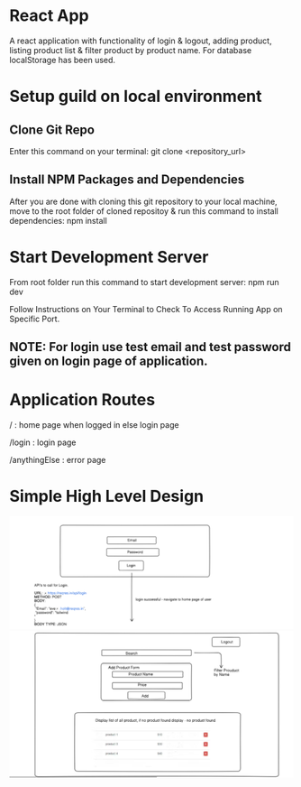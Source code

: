 # React App

A react application with functionality of login & logout, adding product, listing product list & filter product by product name. For database localStorage has been used.

# Setup guild on local environment

## Clone Git Repo

Enter this command on your terminal: git clone <repository_url>

## Install NPM Packages and Dependencies

After you are done with cloning this git repository to your local machine, move to the root folder of cloned repositoy & run this command to install dependencies: npm install

# Start Development Server

From root folder run this command to start development server: npm run dev

Follow Instructions on Your Terminal to Check To Access Running App on Specific Port.

## NOTE: For login use test email and test password given on login page of application.

# Application Routes

/ : home page when logged in else login page

/login : login page

/anythingElse : error page

# Simple High Level Design

![Login Page](./public/images/react-app-hld1.png)
![Home Page](./public/images/react-app-hld2.png)
